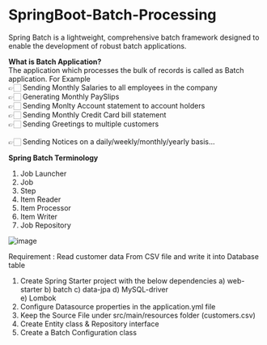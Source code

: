# SpringBoot-Batch-Processing

Spring Batch is a lightweight, comprehensive batch framework designed to enable the development of robust batch applications.<br>

**What is Batch Application?**<br>
    The application which processes the bulk of records is called as Batch application. For Example<br>
👉🏻	Sending Monthly Salaries to all employees in the company<br>
👉🏻	Generating Monthly PaySlips<br>
👉🏻	Sending Monlty Account statement to account holders<br>
👉🏻	Sending Monthly Credit Card bill statement<br>
👉🏻	Sending Greetings to multiple customers<br>                                                       
👉🏻	Sending Notices on a daily/weekly/monthly/yearly basis...<br>

**Spring Batch Terminology**
1)	Job Launcher
2)	Job
3)	Step
4)	Item Reader
5)	Item Processor
6)	Item Writer
7)	Job Repository

   ![image](https://github.com/Debarjitmohanty/SpringBoot-Batch-Processing/assets/91021174/c08c636d-bc2f-4cd3-8fd7-2de571fd44b8)

 
 
Requirement : Read customer data From CSV file and write it into Database table
 1) Create Spring Starter project with the below dependencies
a)	web-starter
b)	batch
c)	data-jpa
d)	MySQL-driver      
e)	Lombok
 2) Configure Datasource properties in the application.yml file
 3) Keep the Source File under src/main/resources folder (customers.csv)
 4) Create Entity class & Repository interface
 5) Create a Batch Configuration class
